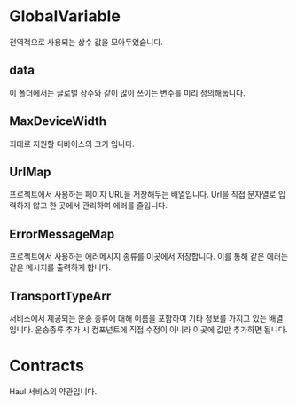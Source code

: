# GlobalVariable

전역적으로 사용되는 상수 값을 모아두었습니다.

## data

이 폴더에서는 글로벌 상수와 같이 많이 쓰이는 변수를 미리 정의해둡니다.

## MaxDeviceWidth

최대로 지원할 디바이스의 크기 입니다.

## UrlMap

프로젝트에서 사용하는 페이지 URL을 저장해두는 배열입니다. Url을 직접 문자열로 입력하지 않고 한 곳에서 관리하여 에러를 줄입니다.

## ErrorMessageMap

프로젝트에서 사용하는 에러메시지 종류를 이곳에서 저장합니다. 이를 통해 같은 에러는 같은 메시지를 출력하게 합니다.

## TransportTypeArr

서비스에서 제공되는 운송 종류에 대해 이름을 포함하여 기타 정보를 가지고 있는 배열입니다. 운송종류 추가 시 컴포넌트에 직접 수정이 아니라 이곳에 값만 추가하면 됩니다.

# Contracts

Haul 서비스의 약관입니다.